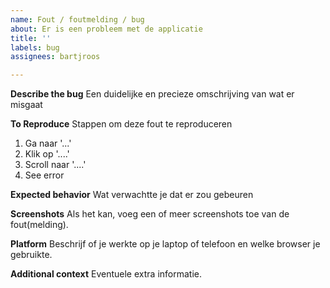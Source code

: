 ```yaml
---
name: Fout / foutmelding / bug
about: Er is een probleem met de applicatie
title: ''
labels: bug
assignees: bartjroos

---
```


**Describe the bug**
Een duidelijke en precieze omschrijving van wat er misgaat

**To Reproduce**
Stappen om deze fout te reproduceren
1. Ga naar '...'
2. Klik op '....'
3. Scroll naar '....'
4. See error

**Expected behavior**
Wat verwachtte je dat er zou gebeuren

**Screenshots**
Als het kan, voeg een of meer screenshots toe van de fout(melding).

**Platform**
Beschrijf of je werkte op je laptop of telefoon en welke browser je gebruikte.

**Additional context**
Eventuele extra informatie.
